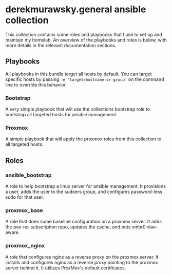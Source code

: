 # derekmurawsky.general ansible collection

This collection contains some roles and playbooks that I use to set up and maintain my homelab. An overview of the playbooks and roles is below, with more details in the relevant documentation sections.

## Playbooks

All playbooks in this bundle target all hosts by default. You can target specific hosts by passing `-e 'target=hostname-or-group'` on the command line to override this behavior.

### Bootstrap

A *very* simple playbook that will use the collections bootstrap role to bootstrap all targeted hosts for ansible management.

### Proxmox

A simple playbook that will apply the proxmox roles from this collection to all targeted hosts.

## Roles

### ansible_bootstrap

A role to help bootstrap a linux server for ansible management. It provisions a user, adds the user to the sudoers group, and configures password-less sudo for that user.

### proxmox_base

A role that does some baseline configuration on a proxmox server. It adds the pve-no-subscription repo, updates the cache, and puts vmbr0 vlan-aware.

### proxmox_nginx

A role that configures nginx as a reverse proxy on the proxmox server. It installs and configures nginx as a reverse proxy pointing to the proxmox server behind it. It utilizes ProxMox's default certificates.
